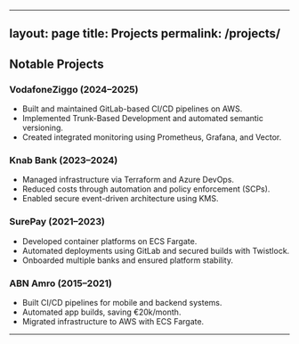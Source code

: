 
---
layout: page
title: Projects
permalink: /projects/
---

## Notable Projects

### VodafoneZiggo (2024–2025)
- Built and maintained GitLab-based CI/CD pipelines on AWS.
- Implemented Trunk-Based Development and automated semantic versioning.
- Created integrated monitoring using Prometheus, Grafana, and Vector.

### Knab Bank (2023–2024)
- Managed infrastructure via Terraform and Azure DevOps.
- Reduced costs through automation and policy enforcement (SCPs).
- Enabled secure event-driven architecture using KMS.

### SurePay (2021–2023)
- Developed container platforms on ECS Fargate.
- Automated deployments using GitLab and secured builds with Twistlock.
- Onboarded multiple banks and ensured platform stability.

### ABN Amro (2015–2021)
- Built CI/CD pipelines for mobile and backend systems.
- Automated app builds, saving €20k/month.
- Migrated infrastructure to AWS with ECS Fargate.

---
